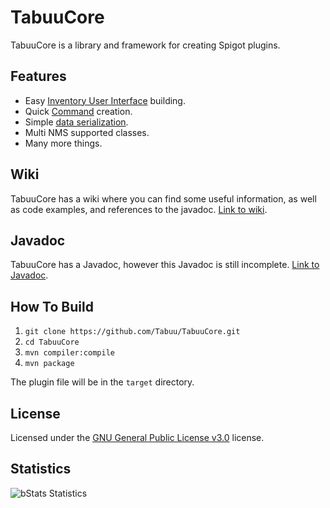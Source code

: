 # TabuuCore
TabuuCore is a library and framework for creating Spigot plugins.

## Features
- Easy [Inventory User Interface](https://github.com/Tabuu/TabuuCore/wiki/Inventory-User-Interface) building.
- Quick [Command](https://github.com/Tabuu/TabuuCore/wiki/Command) creation.
- Simple [data serialization](https://github.com/Tabuu/TabuuCore/wiki/Configuration).
- Multi NMS supported classes.
- Many more things.

## Wiki
TabuuCore has a wiki where you can find some useful information, as well as code examples, and references to the javadoc. [Link to wiki](https://github.com/Tabuu/TabuuCore/wiki).

## Javadoc
TabuuCore has a Javadoc, however this Javadoc is still incomplete. [Link to Javadoc](http://f.tabuu.nl/spigot/tabuucore/javadoc/).

## How To Build
1. `git clone https://github.com/Tabuu/TabuuCore.git`
2. `cd TabuuCore`
3. `mvn compiler:compile`
4. `mvn package`

The plugin file will be in the `target` directory.

## License
Licensed under the [GNU General Public License v3.0](LICENSE) license.

## Statistics
![bStats Statistics](https://bstats.org/signatures/bukkit/TabuuCore.svg)
